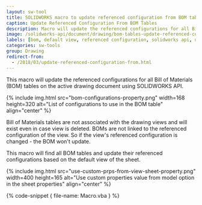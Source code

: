 ```yaml
---
layout: sw-tool
title: SOLIDWORKS macro to update referenced configuration from BOM tables
caption: Update Referenced Configuration From BOM Tables
description: Macro will update the referenced configurations for all Bill of Materials (BOM) tables on the active drawing document using SOLIDWORKS API
image: /solidworks-api/document/drawing/bom-tables-update-referenced-configuration/bom-configurations-property.png
labels: [bom, default view, referenced configuration, solidworks api, utility, view]
categories: sw-tools
group: Drawing
redirect-from:
  - /2018/03/update-referenced-configuration-from.html
---
```

This macro will update the referenced configurations for all Bill of Materials (BOM) tables on the active drawing document using SOLIDWORKS API.

{% include img.html src="bom-configurations-property.png" width=168 height=320 alt="List of configurations to use in the BOM table" align="center" %}

Bill of Materials tables are not associated with the drawing views and will exist even in case view is deleted.
BOMs are not linked to the referenced configuration of the view. So if the view's referenced configuration is changed - the BOM won't update.

This macro will find all BOM tables and update their referenced configurations based on the default view of the sheet.

{% include img.html src="use-custom-prps-from-view-sheet-property.png" width=400 height=165 alt="Use custom properties value from model option in the sheet properties" align="center" %}

{% code-snippet { file-name: Macro.vba } %}
